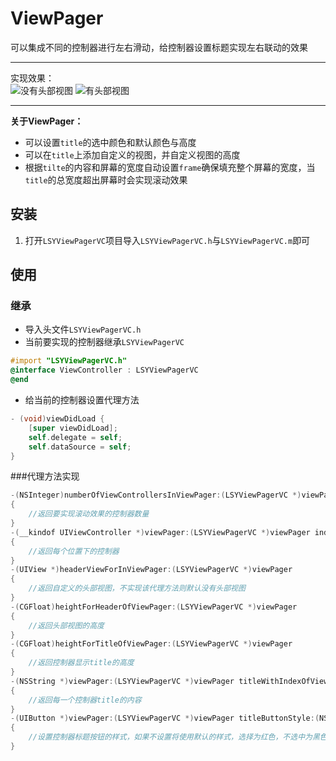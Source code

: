 # ViewPager
可以集成不同的控制器进行左右滑动，给控制器设置标题实现左右联动的效果

---
实现效果：<br>
![](https://github.com/GGGHub/ViewPager/raw/master/LSYViewPagerVC/style1.gif "没有头部视图")
![](https://github.com/GGGHub/ViewPager/raw/master/LSYViewPagerVC/style2.gif "有头部视图")<br>

---

**关于ViewPager：**
* 可以设置`title`的选中颜色和默认颜色与高度
* 可以在`title`上添加自定义的视图，并自定义视图的高度
* 根据`tilte`的内容和屏幕的宽度自动设置`frame`确保填充整个屏幕的宽度，当`title`的总宽度超出屏幕时会实现滚动效果

## 安装
1. 打开`LSYViewPagerVC`项目导入`LSYViewPagerVC.h`与`LSYViewPagerVC.m`即可

## 使用
### 继承
* 导入头文件`LSYViewPagerVC.h`
* 当前要实现的控制器继承`LSYViewPagerVC`
``` objective-c
#import "LSYViewPagerVC.h"
@interface ViewController : LSYViewPagerVC
@end
``` 

* 给当前的控制器设置代理方法 
```objective-c
- (void)viewDidLoad {
    [super viewDidLoad];
    self.delegate = self;
    self.dataSource = self;
}
```
###代理方法实现
```objective-c
-(NSInteger)numberOfViewControllersInViewPager:(LSYViewPagerVC *)viewPager
{
    //返回要实现滚动效果的控制器数量
}
-(__kindof UIViewController *)viewPager:(LSYViewPagerVC *)viewPager indexOfViewControllers:(NSInteger)index
{
    //返回每个位置下的控制器
}
-(UIView *)headerViewForInViewPager:(LSYViewPagerVC *)viewPager
{
    //返回自定义的头部视图，不实现该代理方法则默认没有头部视图
}
-(CGFloat)heightForHeaderOfViewPager:(LSYViewPagerVC *)viewPager
{
    //返回头部视图的高度
}
-(CGFloat)heightForTitleOfViewPager:(LSYViewPagerVC *)viewPager
{
    //返回控制器显示title的高度
}
-(NSString *)viewPager:(LSYViewPagerVC *)viewPager titleWithIndexOfViewControllers:(NSInteger)index
{
    //返回每一个控制器title的内容
}
-(UIButton *)viewPager:(LSYViewPagerVC *)viewPager titleButtonStyle:(NSInteger)index
{
	//设置控制器标题按钮的样式，如果不设置将使用默认的样式，选择为红色，不选中为黑色带有选中下划线
}
```
